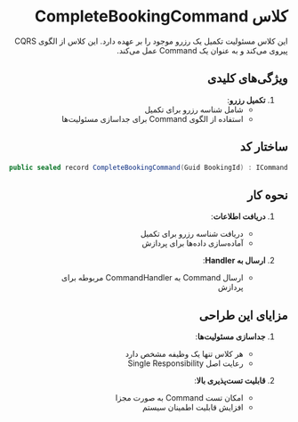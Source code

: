  <div dir="rtl">

# کلاس CompleteBookingCommand

این کلاس مسئولیت تکمیل یک رزرو موجود را بر عهده دارد. این کلاس از الگوی CQRS پیروی می‌کند و به عنوان یک Command عمل می‌کند.

## ویژگی‌های کلیدی

1. **تکمیل رزرو**:
   - شامل شناسه رزرو برای تکمیل
   - استفاده از الگوی Command برای جداسازی مسئولیت‌ها

## ساختار کد

```csharp
public sealed record CompleteBookingCommand(Guid BookingId) : ICommand;
```

## نحوه کار

1. **دریافت اطلاعات**:
   - دریافت شناسه رزرو برای تکمیل
   - آماده‌سازی داده‌ها برای پردازش

2. **ارسال به Handler**:
   - ارسال Command به CommandHandler مربوطه برای پردازش

## مزایای این طراحی

1. **جداسازی مسئولیت‌ها**:
   - هر کلاس تنها یک وظیفه مشخص دارد
   - رعایت اصل Single Responsibility

2. **قابلیت تست‌پذیری بالا**:
   - امکان تست Command به صورت مجزا
   - افزایش قابلیت اطمینان سیستم

</div>